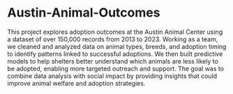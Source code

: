 # Austin-Animal-Outcomes
This project explores adoption outcomes at the Austin Animal Center using a dataset of over 150,000 records from 2013 to 2023. Working as a team, we cleaned and analyzed data on animal types, breeds, and adoption timing to identify patterns linked to successful adoptions. We then built predictive models to help shelters better understand which animals are less likely to be adopted, enabling more targeted outreach and support. The goal was to combine data analysis with social impact by providing insights that could improve animal welfare and adoption strategies.
